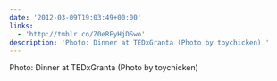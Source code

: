 ```yaml
---
date: '2012-03-09T19:03:49+00:00'
links:
  - 'http://tmblr.co/Z0eREyHjDSwo'
description: 'Photo: Dinner at TEDxGranta (Photo by toychicken) '
---
```

Photo: Dinner at TEDxGranta (Photo by toychicken) 
